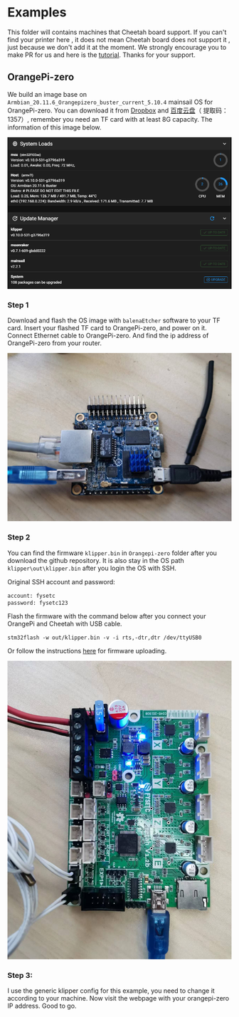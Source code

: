 # Examples

This folder will contains machines that Cheetah board support. If you can't find your printer here , it does not mean Cheetah board does not support it , just because we don't add it at the moment. We strongly encourage you to make PR  for us and here is the [tutorial](https://docs.github.com/en/free-pro-team@latest/github/collaborating-with-issues-and-pull-requests/creating-a-pull-request). Thanks for your support.

## OrangePi-zero

We build an image base on `Armbian_20.11.6_Orangepizero_buster_current_5.10.4` mainsail OS for OrangePi-zero. You can download it from [Dropbox](https://www.dropbox.com/s/6tvu6on8kcejoij/Armbian_20.11.6_Orangepizero_buster_current_5.10.4_Cheetah_mainsail.img.ima?dl=0) and [百度云盘](https://pan.baidu.com/s/1XPlh9ovenJcJELMntx0g-w)（
提取码：1357）, remember you need an TF card with at least 8G capacity. The information of this image below.

![](Orangepi-zero/versions.png)

### Step 1

Download and flash the OS image with `balenaEtcher` software to your TF card. Insert your flashed TF card to OrangePi-zero, and power on it. Connect Ethernet cable to OrangePi-zero. And find the ip address of OrangePi-zero from your router.

![](Orangepi-zero/orangepi_zero.jpg)

### Step 2

You can find the firmware `klipper.bin` in `Orangepi-zero` folder after you download the github repository. It is also stay in the OS path `klipper\out\klipper.bin` after you login the OS with SSH.

Original SSH account and password:

```
account: fysetc
password: fysetc123
```

Flash the firmware with the command below after you connect your OrangePi and Cheetah with USB cable.

```
stm32flash -w out/klipper.bin -v -i rts,-dtr,dtr /dev/ttyUSB0
```

Or follow the instructions [here](https://github.com/FYSETC/FYSETC-Cheetah#53-upload-the-firmware) for firmware uploading.

![](Orangepi-zero/cheetah.jpg)

### Step 3:

I use the generic klipper config for this example, you need to change it according to your machine. Now visit the webpage with your orangepi-zero IP address. Good to go.
